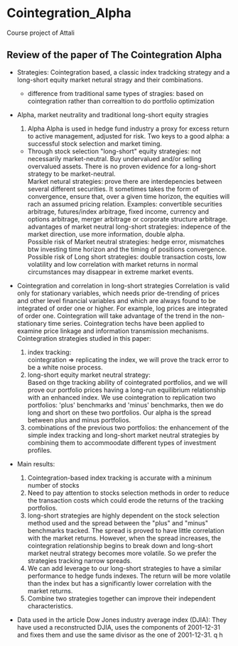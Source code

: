 # Cointegration_Alpha
Course project of Attali

## Review of the paper of The Cointegration Alpha
- Strategies: Cointegration based, a classic index tradcking strategy and a long-short equity market netural stragy and their combinations.
   * difference from traditional same types of stragies: based on cointegration rather than correaltion to do portfolio optimization

- Alpha, market neutrality and traditional long-short equity stragies
  1. Alpha
  Alpha is used in hedge fund industry a proxy for excess return to active management, adjusted for risk. Two keys to a good alpha: a successful stock selection and market timing.
  * Through stock selection
  "long-short" equity strategies: not necessarily market-neutral. Buy undervalued and/or selling overvalued assets.  There is no proven evidence for a long-short strategy to be market-neutral.\
  Market netural strategies:  prove there are interdepencies between several different securities. It sometimes takes the form of convergence, ensure that, over a given time horizon, the equities will rach an assumed pricing relation. Examples: convertible securities arbitrage, futures/index arbitrage, fixed income, currency and options arbitrage, merger arbitrage or corporate structure arbitrage.\
  advantages of market neutral long-short strategies: indepence of the market direction, use more information, double alpha.\
  Possible risk of Market neutral strategies: hedge error, mismatches btw investing time horizon and the timing of positions convergence.
  Possible risk of Long short strategies: double transaction costs, low volatility and low correlation with market returns in normal circumstances may disappear in extreme market events.

- Cointegration and correlation in long-short strategies
  Correlation is valid only for stationary variables, which needs prior de-trending of prices and other level financial variables and which are always found to be integrated of order one or higher. For example, log prices are integrated of order one.  Cointegration will take advantage of the trend in the non-stationary time series. Cointegration techs have been applied to examine price linkage and information transmission mechanisms. \
  Cointegration strategies studied in this paper:
  1. index tracking:\
  cointegration => replicating the index, we will prove the track error to be a white noise process.
  2. long-short equity market neutral strategy:\
  Based on thge tracking ability of cointegrated portfolios, and we will prove our portfolio prices having a long-run equilibrium relationship with an enhanced index. We use cointegration to replication two portfolios: 'plus' benchmarks and 'minus' benchmarks, then we do long and short on these two portfolios. Our alpha is the spread between plus and minus portfolios.
  3. combinations of the previous two portfolios: the enhancement of the simple index tracking and long-short market neutral strategies by combining them to accommoodate different types of investment profiles.


- Main results:
  1. Cointegration-based index tracking is accurate with a mininum number of stocks
  2. Need to pay attention to stocks selection methods in order to reduce the transaction costs which could erode the returns of the tracking portfolios.
  3. long-short strategies are highly dependent on the stock selection method used and the spread between the "plus" and "minus" benchmarks tracked. The spread is proved to have little correlation with the market returns. However, when the spread increases, the cointegration relationship begins to break down and long-short market neutral strategy becomes more volatile. So we prefer the strategies tracking narrow spreads.
  4. We can add leverage to our long-short strategies to have a similar performance to hedge funds indexes. The return will be more volatile than the index but has a significantly lower correlation with the market returns.
  5. Combine two strategies together can improve their independent characteristics.


- Data used in the article
  Dow Jones industry average index (DJIA): They have used a reconstructed DJIA, uses the components of 2001-12-31 and fixes them and use the same divisor as the one of 2001-12-31.
  q
  h
